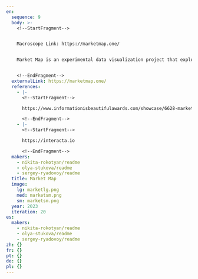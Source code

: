 ```yaml
---
en:
  sequence: 9
  body: >-
    <!--StartFragment-->


    Macroscope Link: https://marketmap.one/


    Market Map is an experimental data visualization project that explores new ways of visualizing the US stock market data using dimensionality reduction algorithms. The map turns multidimensional financial data into an interactive three-dimensional exploration of companies publicly traded on the NYSE and NASDAQ.


    <!--EndFragment-->
  externalLink: https://marketmap.one/
  references:
    - |-
      <!--StartFragment-->

      https://www.informationisbeautifulawards.com/showcase/6628-market-map

      <!--EndFragment-->
    - |-
      <!--StartFragment-->

      https://interacta.io

      <!--EndFragment-->
  makers:
    - nikita-rokotyan/readme
    - olya-stukova/readme
    - sergey-ryadovoy/readme
  title: Market Map
  image:
    lg: marketlg.png
    med: marketsm.png
    sm: marketsm.png
  year: 2023
  iteration: 20
es:
  makers:
    - nikita-rokotyan/readme
    - olya-stukova/readme
    - sergey-ryadovoy/readme
zh: {}
fr: {}
pt: {}
de: {}
pl: {}
---
```

